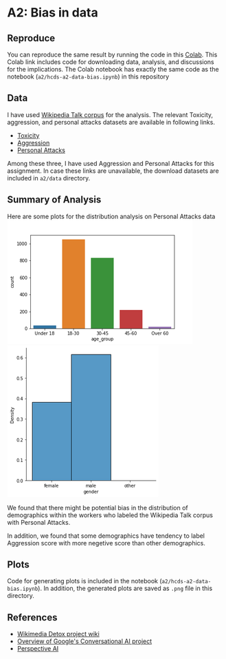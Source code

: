 # A2: Bias in data

## Reproduce
You can reproduce the same result by running the code in this [Colab](https://colab.research.google.com/drive/1DzmKJGbbcoyH9Y00PLddIVx0R2DtIA9k?usp=sharing).
This Colab link includes code for downloading data, analysis, and discussions for the implications. The Colab notebook has exactly the same code as the notebook (`a2/hcds-a2-data-bias.ipynb`) in this repository

## Data
I have used [Wikipedia Talk corpus](https://figshare.com/projects/Wikipedia_Talk/16731) for the analysis.
The relevant Toxicity, aggression, and personal attacks datasets are available in following links.
- [Toxicity](https://figshare.com/articles/dataset/Wikipedia_Talk_Labels_Toxicity/4563973)
- [Aggression](https://figshare.com/articles/dataset/Wikipedia_Talk_Labels_Aggression/4267550)
- [Personal Attacks](https://figshare.com/articles/dataset/Wikipedia_Talk_Labels_Personal_Attacks/4054689)

Among these three, I have used Aggression and Personal Attacks for this assignment.
In case these links are unavailable, the download datasets are included in `a2/data` directory.

## Summary of Analysis

Here are some plots for the distribution analysis on Personal Attacks data
![Personal Attacks age group histogram](PA_age_group_hist.png)
![Personal Attacks gender histogram](PA_gender_hist.png)

We found that there might be potential bias in the distribution of demographics within the workers who labeled the Wikipedia Talk corpus with Personal Attacks.

In addition, we found that some demographics have tendency to label Aggression score with more negetive score than other demographics.

## Plots
Code for generating plots is included in the notebook (`a2/hcds-a2-data-bias.ipynb`).
In addition, the generated plots are saved as `.png` file in this directory.


## References
- [Wikimedia Detox project wiki](https://meta.wikimedia.org/wiki/Research:Detox)
- [Overview of Google's Conversational AI project](https://conversationai.github.io/)
- [Perspective AI](https://www.perspectiveapi.com/#/home)

